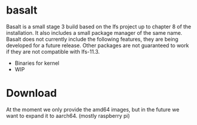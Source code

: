 # basalt
Basalt is a small stage 3 build based on the lfs project up to chapter 8 of the installation. It also includes a small package manager of the same name.
Basalt does not currently include the following features, they are being developed for a future release. Other packages are not guaranteed to work if they are not compatible with lfs-11.3.
- Binaries for kernel
- WIP

# Download
At the moment we only provide the amd64 images, but in the future we want to expand it to aarch64. (mostly raspberry pi)
